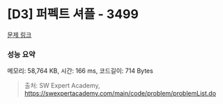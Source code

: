# [D3] 퍼펙트 셔플 - 3499 

[문제 링크](https://swexpertacademy.com/main/code/problem/problemDetail.do?contestProbId=AWGsRbk6AQIDFAVW) 

### 성능 요약

메모리: 58,764 KB, 시간: 166 ms, 코드길이: 714 Bytes



> 출처: SW Expert Academy, https://swexpertacademy.com/main/code/problem/problemList.do